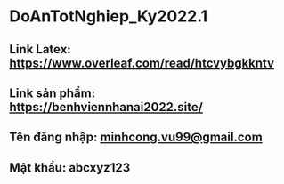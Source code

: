 # DoAnTotNghiep_Ky2022.1
## Link Latex: https://www.overleaf.com/read/htcvybgkkntv

## Link sản phẩm: https://benhviennhanai2022.site/

## Tên đăng nhập: minhcong.vu99@gmail.com 

## Mật khẩu: abcxyz123
